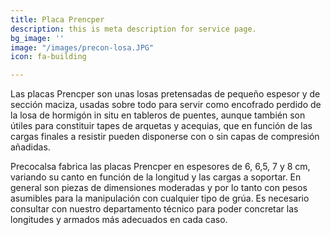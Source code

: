 ```yaml
---
title: Placa Prencper
description: this is meta description for service page.
bg_image: ''
image: "/images/precon-losa.JPG"
icon: fa-building

---
```

Las placas Prencper son unas losas pretensadas de pequeño espesor y de sección maciza, usadas sobre todo para servir como encofrado perdido de la losa de hormigón in situ en tableros de puentes, aunque también son útiles para constituir tapes de arquetas y acequias, que en función de las cargas finales a resistir pueden disponerse con o sin capas de compresión añadidas.

Precocalsa fabrica las placas Prencper en espesores de 6, 6,5, 7 y 8 cm, variando su canto en función de la longitud y las cargas a soportar. En general son piezas de dimensiones moderadas y por lo tanto con pesos asumibles para la manipulación con cualquier tipo de grúa. Es necesario consultar con nuestro departamento técnico para poder concretar las longitudes y armados más adecuados en cada caso.